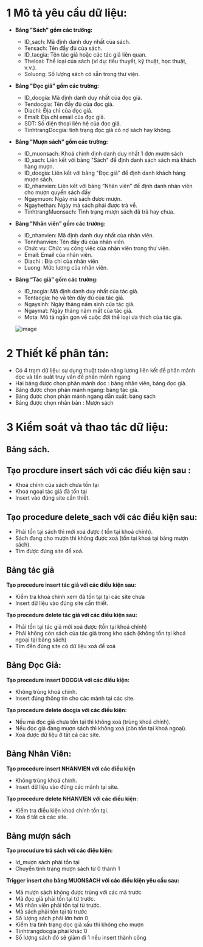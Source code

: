 # 1	Mô tả yêu cầu dữ liệu: 
-  **Bảng "Sách" gồm các trường:**

    - ID_sach: Mã định danh duy nhất của sách.
    - Tensach: Tên đầy đủ của sách.
    - ID_tacgia: Tên tác giả hoặc các tác giả liên quan.
    - Theloai: Thể loại của sách (ví dụ: tiểu thuyết, kỹ thuật, học thuật, v.v.).
    - Soluong: Số lượng sách có sẵn trong thư viện.
  
-  	**Bảng "Đọc giả" gồm các trường:**
    -  	ID_docgia: Mã định danh duy nhất của đọc giả.
    -  	Tendocgia: Tên đầy đủ của đọc giả.
    -  	Diachi: Địa chỉ của đọc giả.
    -  	Email: Địa chỉ email của đọc giả.
    -  	SDT: Số điện thoại liên hệ của đọc giả.
    -  	TinhtrangDocgia: tình trạng đọc giả có nợ sách hay không.
  
-  	**Bảng "Mượn sách" gồm các trường:**
    -  	ID_muonsach: Khoá chính định danh duy nhất 1 đơn mượn sách
    -  	ID_sach: Liên kết với bảng "Sách" để định danh sách sách mà khách hàng mượn.
    -  	ID_docgia: Liên kết với bảng "Đọc giả" để định danh khách hàng mượn sách.
    -  	ID_nhanvien: Liên kết với bảng “Nhân viên” để định danh nhân viên cho mượn quyển sách đấy 
    -  	Ngaymuon: Ngày mà sách được mượn.
    -  	Ngayhethan: Ngày mà sách phải được trả về.
    -  	TinhtrangMuonsach: Tình trạng mượn sách đã trả hay chưa.
 
-	**Bảng "Nhân viên" gồm các trường:**
    -	ID_nhanvien: Mã định danh duy nhất của nhân viên.
    -	Tennhanvien: Tên đầy đủ của nhân viên.
    -	Chức vụ: Chức vụ công việc của nhân viên trong thư viện.
    -	Email: Email của nhân viên.
    -	Diachi : Địa chỉ của nhân viên
    -	Luong: Mức lương của nhân viên.
    
-	**Bảng “Tác giả” gồm các trường:**
    -	ID_tacgia: Mã định danh duy nhất của tác giả.
    -	Tentacgia: họ và tên đầy đủ của tác giả.
    -	Ngaysinh: Ngày tháng năm sinh của tác giả.
    -	Ngaymat: Ngày tháng năm mất của tác giả.
    -	Mota: Mô tả ngắn gọn về cuộc đời thể loại ưa thích của tác giả.

    ![image](https://github.com/manh21082002/Library-Distributed-Database./assets/100988312/7fa4f219-5452-4d1b-9e0b-9b0daf6d83d3)
# 2	Thiết kế phân tán:
-    Có 4 trạm dữ liệu: sự dụng thuật toán năng lương liên kết để phân mảnh dọc và tần suất truy vấn đề phân mảnh ngang
-    Hai bảng được chọn phân mảnh dọc : bảng nhân viên, bảng đọc giả.
-    Bảng được chọn phân mảnh ngang: bảng tác giả.
-    Bảng được chọn phân mảnh ngang dẫn xuất: bảng sách
-    Bảng được chọn nhân bản : Mượn sách
# 3 Kiểm soát và thao tác dữ liệu:

## Bảng sách.
## Tạo procdure insert sách với các điều kiện sau :

-    Khoá chính của sách chưa tồn tại
-    Khoá ngoại tác giả đã tồn tại
-    Insert vào đúng site cần thiết.

## Tạo procedure delete_sach với các điều kiện sau:

-    Phải tồn tại sách thì mới xoá được ( tồn tại khoá chính).
-    Sách đang cho mượn thì không được xoá (tồn tại khoá tại bảng mượn sách).
-    Tìm được đúng site để xoá.

## Bảng tác giả
**Tạo procedure insert tác giả với các điều kiện sau:**

-    Kiểm tra khoá chính xem đã tồn tại tại các site chưa
-    Insert dữ liệu vào đúng site cần thiết.

**Tạo procedure delete tác giả với các điều kiện sau:**

-    Phải tồn tại tác giả mới xoá được (tồn tại khoá chính)
-    Phải không còn sách của tác giả trong kho sách (không tồn tại khoá ngoại tại bảng sách)
-    Tìm đến đúng site có dữ liệu xoá để xoá

## Bảng Đọc Giả:
**Tạo procedure insert DOCGIA với các điều kiện:**

-    Không trùng khoá chính.
-    Insert đúng thông tin cho các mảnh tại các site.

**Tạo procedure delete docgia với các điều kiện:**

-    Nếu mà đọc giả chưa tồn tại thì không xoá (trùng khoá chính).
-    Nếu đọc giả đang mượn sách thì không xoá (còn tồn tại khoá ngoại).
-    Xoá được dữ liệu ở tất cả các site.
  
## Bảng Nhân Viên:
**Tạo procedure insert NHANVIEN với các điều kiện**

-    Không trùng khoá chính.
-    Insert dữ liệu vào đúng các mảnh tại site.

**Tạo procedure delete NHANVIEN với các điều kiện:**

-    Kiểm tra điều kiện khoá chính tồn tại. 
-    Xoá ở tất cả các site.

## Bảng mượn sách
**Tạo procudure trả sách với các điệu kiện:**
 
-    Id_mượn sách phải tồn tại
-    Chuyển tình trạng mượn sách từ 0 thành 1 

**Trigger insert cho bảng MUONSACH với các điều kiện yêu cầu sau:**

-    Mã mượn sách không được trùng với các mã trước
-    Mã đọc giả phải tồn tại từ trước.
-    Mã nhân viên phải tồn tại từ trước.
-    Mã sách phải tồn tại từ trước
-    Số lượng sách phải lớn hơn 0
-    Kiểm tra tình trạng đọc giả xấu thì không cho mượn
-    Tinhtrangdocgia phải khác 0
-    Số lượng sách đó sẽ giảm đi 1 nếu insert thành công


